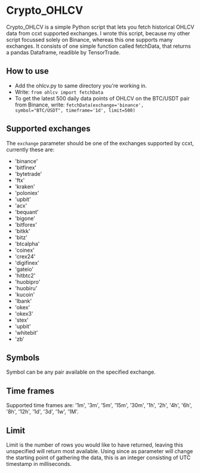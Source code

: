 # Crypto_OHLCV
Crypto_OHLCV is a simple Python script that lets you fetch historical OHLCV data from ccxt supported exchanges.
I wrote this script, because my other script focussed solely on Binance, whereas this one supports many exchanges.
It consists of one simple function called fetchData, that returns a pandas Dataframe, readible by TensorTrade.

## How to use
- Add the ohlcv.py to same directory you're working in.
- Write: `from ohlcv import fetchData`
- To get the latest 500 daily data points of OHLCV on the BTC/USDT pair from Binance, write: `fetchData(exchange='binance', symbol="BTC/USDT", timeframe='1d', limit=500)`

## Supported exchanges
The `exchange` parameter should be one of the exchanges supported by ccxt, currently these are:
- 'binance'
- 'bitfinex'
- 'bytetrade'
- 'ftx'
- 'kraken'
- 'poloniex'
- 'upbit'
- 'acx'
- 'bequant'
- 'bigone'
- 'bitforex'
- 'bitkk'
- 'bitz'
- 'btcalpha'
- 'coinex'
- 'crex24'
- 'digifinex'
- 'gateio'
- 'hitbtc2'
- 'huobipro'
- 'huobiru'
- 'kucoin'
- 'lbank'
- 'okex'
- 'okex3'
- 'stex'
- 'upbit'
- 'whitebit'
- 'zb'

## Symbols
Symbol can be any pair available on the specified exchange.

## Time frames
Supported time frames are: '1m', '3m', '5m', '15m', '30m', '1h', '2h', '4h', '6h', '8h', '12h', '1d', '3d', '1w', '1M'.

## Limit
Limit is the number of rows you would like to have returned, leaving this unspecified will return most available.
Using since as parameter will change the starting point of gathering the data, this is an integer consisting of UTC timestamp in milliseconds.
